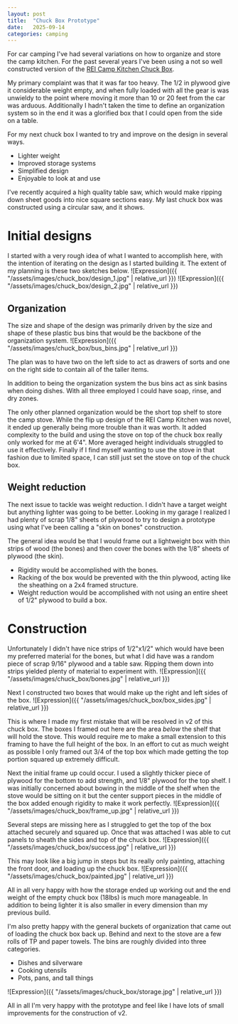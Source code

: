 ```yaml
---
layout: post
title:  "Chuck Box Prototype"
date:   2025-09-14
categories: camping
---
```


For car camping I've had several variations on how to organize and store the camp kitchen. For the past several years I've been using a not so well constructed version of the [REI Camp Kitchen Chuck Box](https://www.rei.com/blog/wp-content/uploads/sites/4/2015/07/Blog-Camp-Kitchen-Cut-Sheet.pdf). 

My primary complaint was that it was far too heavy. The 1/2 in plywood give it considerable weight empty, and when fully loaded with all the gear is was unwieldy to the point where moving it more than 10 or 20 feet from the car was arduous. Additionally I hadn't taken the time to define an organization system so in the end it was a glorified box that I could open from the side on a table. 

For my next chuck box I wanted to try and improve on the design in several ways. 

- Lighter weight
- Improved storage systems
- Simplified design
- Enjoyable to look at and use

I've recently acquired a high quality table saw, which would make ripping down sheet goods into nice square sections easy. My last chuck box was constructed using a circular saw, and it shows. 

# Initial designs
I started with a very rough idea of what I wanted to accomplish here, with the intention of iterating on the design as I started building it. The extent of my planning is these two sketches below. 
![Expression]({{ "/assets/images/chuck_box/design_1.jpg" | relative_url }})
![Expression]({{ "/assets/images/chuck_box/design_2.jpg" | relative_url }})

## Organization
The size and shape of the design was primarily driven by the size and shape of these plastic bus bins that would be the backbone of the organization system.
![Expression]({{ "/assets/images/chuck_box/bus_bins.jpg" | relative_url }})

The plan was to have two on the left side to act as drawers of sorts and one on the right side to contain all of the taller items.

In addition to being the organization system the bus bins act as sink basins when doing dishes. With all three employed I could have soap, rinse, and dry zones. 

The only other planned organization would be the short top shelf to store the camp stove. While the flip up design of the REI Camp Kitchen was novel, it ended up generally being more trouble than it was worth. It added complexity to the build and using the stove on top of the chuck box really only worked for me at 6'4". More averaged height individuals struggled to use it effectively. Finally if I find myself wanting to use the stove in that fashion due to limited space, I can still just set the stove on top of the chuck box. 

## Weight reduction
The next issue to tackle was weight reduction. I didn't have a target weight but anything lighter was going to be better. Looking in my garage I realized I had plenty of scrap 1/8" sheets of plywood to try to design a prototype using what I've been calling a "skin on bones" construction. 

The general idea would be that I would frame out a lightweight box with thin strips of wood (the bones) and then cover the bones with the 1/8" sheets of plywood (the skin). 

- Rigidity would be accomplished with the bones. 
- Racking of the box would be prevented with the thin plywood, acting like the sheathing on a 2x4 framed structure. 
- Weight reduction would be accomplished with not using an entire sheet of 1/2" plywood to build a box.

# Construction
Unfortunately I didn't have nice strips of 1/2"x1/2" which would have been my preferred material for the bones, but what I did have was a random piece of scrap 9/16" plywood and a table saw. 
Ripping them down into strips yielded plenty of material to experiment with.
![Expression]({{ "/assets/images/chuck_box/bones.jpg" | relative_url }})

Next I constructed two boxes that would make up the right and left sides of the box. 
![Expression]({{ "/assets/images/chuck_box/box_sides.jpg" | relative_url }})

This is where I made my first mistake that will be resolved in v2 of this chuck box. The boxes I framed out here are the area _below_ the shelf that will hold the stove. This would require me to make a small extension to this framing to have the full height of the box. In an effort to cut as much weight as possible I only framed out 3/4 of the top box which made getting the top portion squared up extremely difficult.

Next the initial frame up could occur. I used a slightly thicker piece of plywood for the bottom to add strength, and 1/8" plywood for the top shelf. I was initially concerned about bowing in the middle of the shelf when the stove would be sitting on it but the center support pieces in the middle of the box added enough rigidity to make it work perfectly. 
![Expression]({{ "/assets/images/chuck_box/frame_up.jpg" | relative_url }})

Several steps are missing here as I struggled to get the top of the box attached securely and squared up. Once that was attached I was able to cut panels to sheath the sides and top of the chuck box. 
![Expression]({{ "/assets/images/chuck_box/success.jpg" | relative_url }})

This may look like a big jump in steps but its really only painting, attaching the front door, and loading up the chuck box.
![Expression]({{ "/assets/images/chuck_box/painted.jpg" | relative_url }})

All in all very happy with how the storage ended up working out and the end weight of the empty chuck box (18lbs) is much more manageable. In addition to being lighter it is also smaller in every dimension than my previous build.

I'm also pretty happy with the general buckets of organization that came out of loading the chuck box back up. Behind and next to the stove are a few rolls of TP and paper towels.
The bins are roughly divided into three categories. 
- Dishes and silverware
- Cooking utensils
- Pots, pans, and tall things

![Expression]({{ "/assets/images/chuck_box/storage.jpg" | relative_url }})

All in all I'm very happy with the prototype and feel like I have lots of small improvements for the construction of v2.


